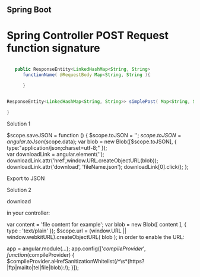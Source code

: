 
Spring Boot
-----------

Spring Controller POST Request function signature
=================================================

```java
       
   public ResponseEntity<LinkedHashMap<String, String> 
      functionName( @RequestBody Map<String, String ){

      }
```

```java 

ResponseEntity<LinkedHashMap<String, String>> simplePost( Map<String, String> postObject ){

}

```

Solution 1

$scope.saveJSON = function () {
			$scope.toJSON = '';
			$scope.toJSON = angular.toJson($scope.data);
			var blob = new Blob([$scope.toJSON], { type:"application/json;charset=utf-8;" });			
			var downloadLink = angular.element('<a></a>');
                        downloadLink.attr('href',window.URL.createObjectURL(blob));
                        downloadLink.attr('download', 'fileName.json');
			downloadLink[0].click();
		};

<a class="btn" ng-click="saveJSON()" ng-href="{{ url }}">Export to JSON</a>


Solution 2

<a download="content.txt" ng-href="{{ url }}">download</a>

in your controller:

var content = 'file content for example';
var blob = new Blob([ content ], { type : 'text/plain' });
$scope.url = (window.URL || window.webkitURL).createObjectURL( blob );
in order to enable the URL:

app = angular.module(...);
app.config(['$compileProvider',
    function ($compileProvider) {
        $compileProvider.aHrefSanitizationWhitelist(/^\s*(https?|ftp|mailto|tel|file|blob):/);
}]);

